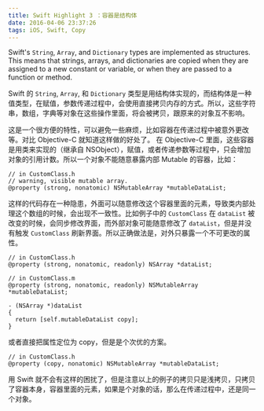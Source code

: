 ```yaml
---
title: Swift Highlight 3 ：容器是结构体
date: 2016-04-06 23:37:26
tags: iOS, Swift, Copy
---
```


Swift's `String`, `Array`, and `Dictionary` types are implemented as structures. This means that strings, arrays, and dictionaries are copied when they are assigned to a new constant or variable, or when they are passed to a function or method.

Swift 的 `String`, `Array`, 和 `Dictionary` 类型是用结构体实现的，而结构体是一种值类型，在赋值，参数传递过程中，会使用直接拷贝内存的方式。所以，这些字符串，数组，字典等对象在这些操作里面，将会被拷贝，跟原来的对象互不影响。

<!-- more -->

这是一个很方便的特性，可以避免一些麻烦，比如容器在传递过程中被意外更改等。对比 Objective-C 就知道这样做的好处了。
在 Objective-C 里面，这些容器是用类来实现的（继承自 NSObject），赋值，或者传递参数等过程中，只会增加对象的引用计数。所以一个对象不能随意暴露内部 Mutable 的容器，比如：

```
// in CustomClass.h
// warning, visible mutable array.
@property (strong, nonatomic) NSMutableArray *mutableDataList;
```
这样的代码存在一种隐患，外面可以随意修改这个容器里面的元素，导致类内部处理这个数组的时候，会出现不一致性。比如例子中的 `CustomClass` 在 `dataList` 被改变的时候，会同步修改界面，而外部对象可能随意修改了 `dataList`，但是并没有触发 `CustomClass` 刷新界面。所以正确做法是，对外只暴露一个不可更改的属性。

```
// in CustomClass.h
@property (strong, nonatomic, readonly) NSArray *dataList;
```
```
// in CustomClass.m
@property (strong, nonatomic, readonly) NSMutableArray *mutableDataList;

- (NSArray *)dataList
{
  return [self.mutableDataList copy];
}
```
或者直接把属性定位为 copy，但是是个次优的方案。
```
// in CustomClass.h
@property (copy, nonatomic) NSMutableArray *mutableDataList;
```

用 Swift 就不会有这样的困扰了，但是注意以上的例子的拷贝只是浅拷贝，只拷贝了容器本身，容器里面的元素，如果是个对象的话，那么在传递过程中，还是同一个对象。
